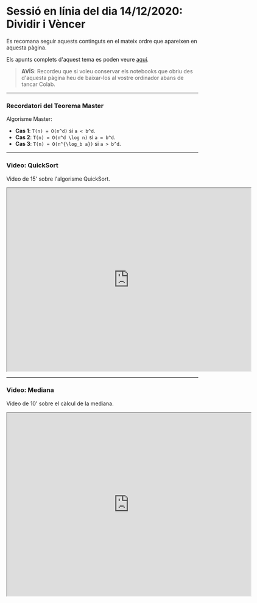 # Sessió en línia del dia 14/12/2020: Dividir i Vèncer

Es recomana seguir aquests continguts en el mateix ordre que apareixen en aquesta pàgina.

Els apunts complets d'aquest tema es poden veure [aquí](https://algorismica2020.github.io/slides/dividir.html). 

> **AVÍS**: Recordeu que si voleu conservar els notebooks que obriu des d'aquesta pàgina heu de baixar-los al vostre ordinador abans de tancar Colab.


---

### Recordatori del Teorema Master

Algorisme Master:

+  **Cas 1**: `T(n) = O(n^d)` si `a < b^d`.
+  **Cas 2**: `T(n) = O(n^d \log n)`  si  `a = b^d`.
+  **Cas 3**: `T(n) = O(n^{\log_b a})` si  `a > b^d`.

---


### Video: QuickSort

Video de 15' sobre l'algorisme QuickSort.

<iframe src="https://drive.google.com/file/d/1EYQL5EqCh5e7q9_83NeyHrLE2p5nUSAj/preview" width="640" height="480"></iframe>

--- 


### Video: Mediana

Video de 10' sobre el càlcul de la mediana.

<iframe src="https://drive.google.com/file/d/1ssT3z_VJ1TMz0wX-6N2vpoeNqZu4o72z/preview" width="640" height="480"></iframe>




